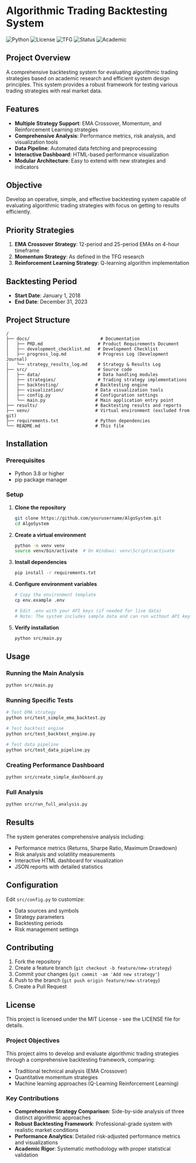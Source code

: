 # Algorithmic Trading Backtesting System

![Python](https://img.shields.io/badge/python-v3.8+-blue.svg)
![License](https://img.shields.io/badge/license-MIT-green.svg)
![TFG](https://img.shields.io/badge/TFG-Universidad%20La%20Salle-red.svg)
![Status](https://img.shields.io/badge/status-completed-green.svg)
![Academic](https://img.shields.io/badge/academic-project-orange.svg)

## Project Overview
A comprehensive backtesting system for evaluating algorithmic trading strategies based on academic research and efficient system design principles. This system provides a robust framework for testing various trading strategies with real market data.

## Features
- **Multiple Strategy Support**: EMA Crossover, Momentum, and Reinforcement Learning strategies
- **Comprehensive Analysis**: Performance metrics, risk analysis, and visualization tools
- **Data Pipeline**: Automated data fetching and preprocessing
- **Interactive Dashboard**: HTML-based performance visualization
- **Modular Architecture**: Easy to extend with new strategies and indicators

## Objective
Develop an operative, simple, and effective backtesting system capable of evaluating algorithmic trading strategies with focus on getting to results efficiently.

## Priority Strategies
1. **EMA Crossover Strategy**: 12-period and 25-period EMAs on 4-hour timeframe
2. **Momentum Strategy**: As defined in the TFG research
3. **Reinforcement Learning Strategy**: Q-learning algorithm implementation

## Backtesting Period
- **Start Date**: January 1, 2018
- **End Date**: December 31, 2023

## Project Structure
```
/
├── docs/                           # Documentation
│   ├── PRD.md                     # Product Requirements Document
│   ├── development_checklist.md   # Development Checklist
│   ├── progress_log.md            # Progress Log (Development Journal)
│   └── strategy_results_log.md    # Strategy & Results Log
├── src/                           # Source code
│   ├── data/                      # Data handling modules
│   ├── strategies/                # Trading strategy implementations
│   ├── backtesting/              # Backtesting engine
│   ├── visualization/            # Data visualization tools
│   ├── config.py                 # Configuration settings
│   └── main.py                   # Main application entry point
├── results/                      # Backtesting results and reports
├── venv/                         # Virtual environment (excluded from git)
├── requirements.txt              # Python dependencies
└── README.md                     # This file
```

## Installation

### Prerequisites
- Python 3.8 or higher
- pip package manager

### Setup
1. **Clone the repository**
   ```bash
   git clone https://github.com/yourusername/AlgoSystem.git
   cd AlgoSystem
   ```

2. **Create a virtual environment**
   ```bash
   python -m venv venv
   source venv/bin/activate  # On Windows: venv\Scripts\activate
   ```

3. **Install dependencies**
   ```bash
   pip install -r requirements.txt
   ```

4. **Configure environment variables**
   ```bash
   # Copy the environment template
   cp env.example .env
   
   # Edit .env with your API keys (if needed for live data)
   # Note: The system includes sample data and can run without API keys
   ```

5. **Verify installation**
   ```bash
   python src/main.py
   ```

## Usage

### Running the Main Analysis
```bash
python src/main.py
```

### Running Specific Tests
```bash
# Test EMA strategy
python src/test_simple_ema_backtest.py

# Test backtest engine
python src/test_backtest_engine.py

# Test data pipeline
python src/test_data_pipeline.py
```

### Creating Performance Dashboard
```bash
python src/create_simple_dashboard.py
```

### Full Analysis
```bash
python src/run_full_analysis.py
```

## Results
The system generates comprehensive analysis including:
- Performance metrics (Returns, Sharpe Ratio, Maximum Drawdown)
- Risk analysis and volatility measurements
- Interactive HTML dashboard for visualization
- JSON reports with detailed statistics

## Configuration
Edit `src/config.py` to customize:
- Data sources and symbols
- Strategy parameters
- Backtesting periods
- Risk management settings

## Contributing
1. Fork the repository
2. Create a feature branch (`git checkout -b feature/new-strategy`)
3. Commit your changes (`git commit -am 'Add new strategy'`)
4. Push to the branch (`git push origin feature/new-strategy`)
5. Create a Pull Request

## License
This project is licensed under the MIT License - see the LICENSE file for details.

### Project Objectives
This project aims to develop and evaluate algorithmic trading strategies through a comprehensive backtesting framework, comparing:
- Traditional technical analysis (EMA Crossover)
- Quantitative momentum strategies
- Machine learning approaches (Q-Learning Reinforcement Learning)

### Key Contributions
- **Comprehensive Strategy Comparison**: Side-by-side analysis of three distinct algorithmic approaches
- **Robust Backtesting Framework**: Professional-grade system with realistic market conditions
- **Performance Analytics**: Detailed risk-adjusted performance metrics and visualizations
- **Academic Rigor**: Systematic methodology with proper statistical validation
